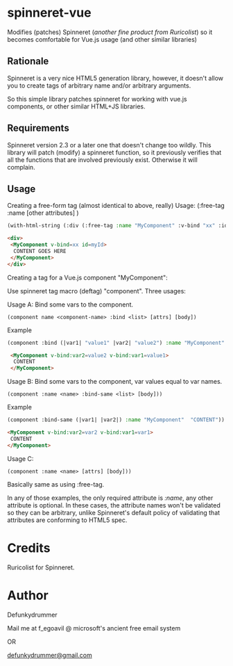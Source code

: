 # spinneret-vue

Modifies (patches) Spinneret (*another fine product from Ruricolist*) so it becomes comfortable for Vue.js usage (and other similar libraries)

## Rationale

Spinneret is a very nice HTML5 generation library, however, it doesn't allow you to create tags of arbitrary name and/or arbitrary arguments. 

So this simple library patches spinneret for working with vue.js components, or other similar HTML+JS libraries.

## Requirements

Spinneret version 2.3 or a later one that doesn't change too wildly. This library will patch (modify) a spinneret function, so it previously verifies that all the functions that are involved previously exist. Otherwise it will complain. 

## Usage

Creating a free-form tag (almost identical to above, really)
Usage: (:free-tag :name <component name> [other attributes] <body>)

```lisp
(with-html-string (:div (:free-tag :name "MyComponent" :v-bind "xx" :id "myId" "CONTENT GOES HERE")))
```

```html
<div>
 <MyComponent v-bind=xx id=myId>
  CONTENT GOES HERE
 </MyComponent>
</div>
```

Creating a tag for a Vue.js component "MyComponent": 

Use spinneret tag macro (deftag) "component". Three usages:

Usage A: Bind some vars to the component.

`(component name <component-name> :bind <list> [attrs] [body])`

Example

```lisp
(component :bind (|var1| "value1" |var2| "value2") :name "MyComponent"  "CONTENT")
```

```html
 <MyComponent v-bind:var2=value2 v-bind:var1=value1>
  CONTENT
 </MyComponent>
```

Usage B: Bind some vars to the component, var values equal to var names.

`(component :name <name> :bind-same <list> [body]))`

Example

```lisp
(component :bind-same (|var1| |var2|) :name "MyComponent"  "CONTENT"))
```

```html
<MyComponent v-bind:var2=var2 v-bind:var1=var1>
 CONTENT
</MyComponent>
```

Usage C: 

`(component :name <name> [attrs] [body]))`

Basically same as using :free-tag.


In any of those examples, the only required attribute is *:name*, any other attribute is optional. In these cases, the attribute names won't be validated so they can be arbitrary, unlike Spinneret's default policy of validating that attributes are conforming to HTML5 spec.

# Credits

Ruricolist for Spinneret.

# Author

Defunkydrummer

Mail me at f_egoavil @ microsoft's ancient free email system

OR 

defunkydrummer@gmail.com



